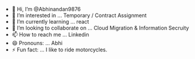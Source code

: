 - 👋 Hi, I’m @Abhinandan9876
- 👀 I’m interested in ... Temporary / Contract Assignment
- 🌱 I’m currently learning ... react
- 💞️ I’m looking to collaborate on ... Cloud Migration & Information Secruity
- 📫 How to reach me ... Linkedin
- 😄 Pronouns: ... Abhi
- ⚡ Fun fact: ... I like to ride motorcycles.

<!---
Abhinandan9876/Abhinandan9876 is a ✨ special ✨ repository because its `README.md` (this file) appears on your GitHub profile.
You can click the Preview link to take a look at your changes.
--->
